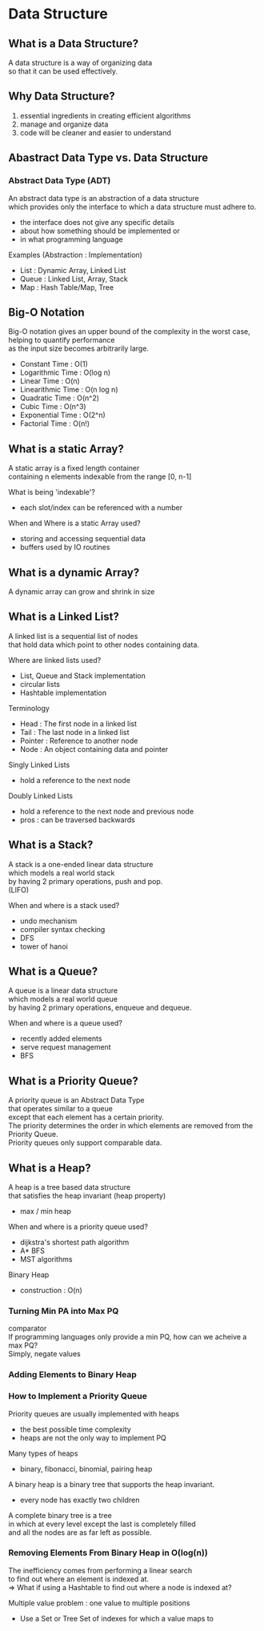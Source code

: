 # Data Structure  

## What is a Data Structure?  
A data structure is a way of organizing data  
so that it can be used effectively.  

## Why Data Structure?  
1. essential ingredients in creating efficient algorithms  
2. manage and organize data  
3. code will be cleaner and easier to understand  

## Abastract Data Type vs. Data Structure  

### Abstract Data Type (ADT)  
An abstract data type is an abstraction of a data structure  
which provides only the interface to which a data structure must adhere to.  

- the interface does not give any specific details  
- about how something should be implemented or 
- in what programming language

Examples (Abstraction : Implementation)  
- List : Dynamic Array, Linked List
- Queue : Linked List, Array, Stack
- Map : Hash Table/Map, Tree  

## Big-O Notation  
Big-O notation gives an upper bound of the complexity in the worst case,  
helping to quantify performance  
as the input size becomes arbitrarily large.  

- Constant Time : O(1)
- Logarithmic Time : O(log n)
- Linear Time : O(n)
- Linearithmic Time : O(n log n)
- Quadratic Time : O(n^2)
- Cubic Time : O(n^3)
- Exponential Time : O(2^n)  
- Factorial Time : O(n!)  

## What is a static Array?
A static array is a fixed length container  
containing n elements indexable from the range [0, n-1]  

What is being 'indexable'?
- each slot/index can be referenced with a number  

When and Where is a static Array used?
- storing and accessing sequential data
- buffers used by IO routines

## What is a dynamic Array?
A dynamic array can grow and shrink in size  

## What is a Linked List?  
A linked list is a sequential list of nodes  
that hold data which point to other nodes containing data.  

Where are linked lists used?  
- List, Queue and Stack implementation  
- circular lists
- Hashtable implementation  

Terminology
- Head : The first node in a linked list  
- Tail : The last node in a linked list  
- Pointer : Reference to another node  
- Node : An object containing data and pointer  

Singly Linked Lists  
- hold a reference to the next node  

Doubly Linked Lists  
- hold a reference to the next node and previous node  
- pros : can be traversed backwards  

## What is a Stack?  
A stack is a one-ended linear data structure  
which models a real world stack  
by having 2 primary operations, push and pop.  
(LIFO)

When and where is a stack used?  
- undo mechanism  
- compiler syntax checking  
- DFS  
- tower of hanoi  

## What is a Queue?  
A queue is a linear data structure  
which models a real world queue  
by having 2 primary operations, enqueue and dequeue.  

When and where is a queue used?  
- recently added elements  
- serve request management  
- BFS  

## What is a Priority Queue?  
A priority queue is an Abstract Data Type  
that operates similar to a queue  
except that each element has a certain priority.  
The priority determines the order in which elements are removed from the Priority Queue.  
Priority queues only support comparable data.  

## What is a Heap?  
A heap is a tree based data structure  
that satisfies the heap invariant (heap property)  
- max / min heap  

When and where is a priority queue used?  
- dijkstra's shortest path algorithm  
- A* BFS  
- MST algorithms  

Binary Heap  
- construction : O(n)  

### Turning Min PA into Max PQ  
comparator  
If programming languages only provide a min PQ, how can we acheive a max PQ?   
Simply, negate values  

### Adding Elements to Binary Heap  

### How to Implement a Priority Queue  
Priority queues are usually implemented with heaps  
- the best possible time complexity  
- heaps are not the only way to implement PQ  

Many types of heaps  
- binary, fibonacci, binomial, pairing heap  

A binary heap is a binary tree that supports the heap invariant.  
- every node has exactly two children  

A complete binary tree is a tree  
in which at every level except the last is completely filled   
and all the nodes are as far left as possible.  

### Removing Elements From Binary Heap in O(log(n))  
The inefficiency comes from performing a linear search   
to find out where an element is indexed at.  
=> What if using a Hashtable to find out where a node is indexed at?  

Multiple value problem : one value to multiple positions  
- Use a Set or Tree Set of indexes for which a value maps to  